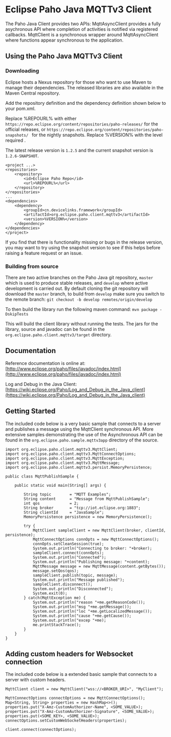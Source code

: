 # Eclipse Paho Java MQTTv3 Client

The Paho Java Client provides two APIs: MqttAsyncClient provides a fully asychronous API where completion of activities is notified via registered callbacks. MqttClient is a synchronous wrapper around MqttAsyncClient where functions appear synchronous to the application.

## Using the Paho Java MQTTv3 Client

### Downloading

Eclipse hosts a Nexus repository for those who want to use Maven to manage their dependencies. The released libraries are also available in the Maven Central repository.

Add the repository definition and the dependency definition shown below to your pom.xml.

Replace %REPOURL% with either ``` https://repo.eclipse.org/content/repositories/paho-releases/ ``` for the official releases, or ``` https://repo.eclipse.org/content/repositories/paho-snapshots/  ``` for the nightly snapshots. Replace %VERSION% with the level required .

The latest release version is ```1.2.5``` and the current snapshot version is ```1.2.6-SNAPSHOT```.

```
<project ...>
<repositories>
    <repository>
        <id>Eclipse Paho Repo</id>
        <url>%REPOURL%</url>
    </repository>
</repositories>
...
<dependencies>
    <dependency>
        <groupId>cn.devicelinks.framework</groupId>
        <artifactId>org.eclipse.paho.client.mqttv3</artifactId>
        <version>%VERSION%</version>
    </dependency>
</dependencies>
</project>

```

If you find that there is functionality missing or bugs in the release version, you may want to try using the snapshot version to see if this helps before raising a feature request or an issue.

### Building from source

There are two active branches on the Paho Java git repository, ```master``` which is used to produce stable releases, and ```develop``` where active development is carried out. By default cloning the git repository will download the ```master``` branch, to build from ```develop``` make sure you switch to the remote branch: ``` git checkout -b develop remotes/origin/develop ```

To then build the library run the following maven command: ```mvn package -DskipTests```

This will build the client library without running the tests. The jars for the library, source and javadoc can be found in the ```org.eclipse.paho.client.mqttv3/target``` directory.

## Documentation
Reference documentation is online at: [http://www.eclipse.org/paho/files/javadoc/index.html](http://www.eclipse.org/paho/files/javadoc/index.html)

Log and Debug in the Java Client: [https://wiki.eclipse.org/Paho/Log_and_Debug_in_the_Java_client](https://wiki.eclipse.org/Paho/Log_and_Debug_in_the_Java_client)

## Getting Started

The included code below is a very basic sample that connects to a server and publishes a message using the MqttClient synchronous API. More extensive samples demonstrating the use of the Asynchronous API can be found in the ```org.eclipse.paho.sample.mqttv3app``` directory of the source.


```
import org.eclipse.paho.client.mqttv3.MqttClient;
import org.eclipse.paho.client.mqttv3.MqttConnectOptions;
import org.eclipse.paho.client.mqttv3.MqttException;
import org.eclipse.paho.client.mqttv3.MqttMessage;
import org.eclipse.paho.client.mqttv3.persist.MemoryPersistence;

public class MqttPublishSample {

    public static void main(String[] args) {

        String topic        = "MQTT Examples";
        String content      = "Message from MqttPublishSample";
        int qos             = 2;
        String broker       = "tcp://iot.eclipse.org:1883";
        String clientId     = "JavaSample";
        MemoryPersistence persistence = new MemoryPersistence();

        try {
            MqttClient sampleClient = new MqttClient(broker, clientId, persistence);
            MqttConnectOptions connOpts = new MqttConnectOptions();
            connOpts.setCleanSession(true);
            System.out.println("Connecting to broker: "+broker);
            sampleClient.connect(connOpts);
            System.out.println("Connected");
            System.out.println("Publishing message: "+content);
            MqttMessage message = new MqttMessage(content.getBytes());
            message.setQos(qos);
            sampleClient.publish(topic, message);
            System.out.println("Message published");
            sampleClient.disconnect();
            System.out.println("Disconnected");
            System.exit(0);
        } catch(MqttException me) {
            System.out.println("reason "+me.getReasonCode());
            System.out.println("msg "+me.getMessage());
            System.out.println("loc "+me.getLocalizedMessage());
            System.out.println("cause "+me.getCause());
            System.out.println("excep "+me);
            me.printStackTrace();
        }
    }
}
```

## Adding custom headers for Websocket connection

The included code below is a extended basic sample that connects to a server with custom headers.

```
MqttClient client = new MqttClient("wss://<BROKER_URI>", "MyClient");

MqttConnectOptions connectOptions = new MqttConnectOptions();
Map<String, String> properties = new HashMap<>();
properties.put("X-Amz-CustomAuthorizer-Name", <SOME_VALUE>);
properties.put("X-Amz-CustomAuthorizer-Signature", <SOME_VALUE>);
properties.put(<SOME_KEY>, <SOME_VALUE>);
connectOptions.setCustomWebSocketHeaders(properties);

client.connect(connectOptions);

```
